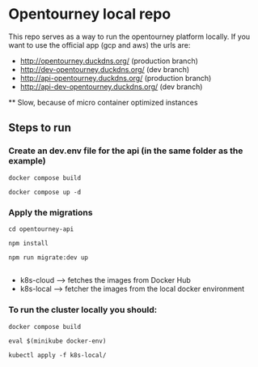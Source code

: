 # Opentourney local repo

This repo serves as a way to run the opentourney platform locally. If you want to use the official app (gcp and aws) the urls are:

- http://opentourney.duckdns.org/ (production branch)
- http://dev-opentourney.duckdns.org/ (dev branch)
- http://api-opentourney.duckdns.org/ (production branch)
- http://api-dev-opentourney.duckdns.org/ (dev branch)

** Slow, because of micro container optimized instances

## Steps to run

### Create an dev.env file for the api (in the same folder as the example)

`docker compose build`

`docker compose up -d`

### Apply the migrations

`cd opentourney-api`

`npm install`

`npm run migrate:dev up`

##
- k8s-cloud --> fetches the images from Docker Hub
- k8s-local --> fetcher the images from the local docker environment 
### To run the cluster locally you should:

`docker compose build `

`eval $(minikube docker-env)`

`kubectl apply -f k8s-local/`



